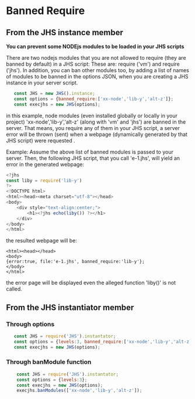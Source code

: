 # Banned Require
## From the JHS instance member
**You can prevent some NODEjs modules to be loaded in your JHS scripts**

There are two nodejs modules that you are not allowed to require (they are banned by default) in  a JHS script:
These are: require ('vm') and require ('jhs'). In addition, you can ban other modules too, 
by adding a list of names of modules to be banned in the options JSON, when you are creating 
a JHS instance in your server script.

 ```javascript 
    const JHS = new JHS().instance;
    const options = {banned_require:['xx-node','lib-y','alt-z']};
    const execjhs = new JHS(options);
 ```
  in this example, node modules (even installed globally or locally in your project) 
  'xx-node','lib-y','alt-z' (along with 'vm' and 'jhs') are banned in the server. 
  That means, you require any of them in your JHS script, a server error will be thrown 
  (sent) when a webpage (dynamically generated by that JHS script) were requested .

Example: Assume the above list of banned modules is passed to your server. Then, the following JHS 
script, that you call 'e-1.jhs', will yield an error in the generated webpage: 
```javascript 
<?jhs
const liby = require('lib-y')
?>
<!DOCTYPE html> 
<html><head><meta charset="utf-8"></head>
<body>
    <div style="text-align:center;">
        <h1><?jhs echo(liby()) ?></h1>
    </div>
</body>
</html>
```
the resulted webpage will be:

```nunjucks
<html><head></head>
<body>
{error:true, file:'e-1.jhs', banned_require:'lib-y'};
</body>
</html>
```
the error page will be displayed even the alleged function 'liby()' 
is not called. 

## From the JHS instantiator member
### Through options
 ```javascript 
    const JHS = require('JHS').instantator;
    const options = {levels:3, banned_require:['xx-node','lib-y','alt-z']};
    const execjhs = new JHS(options);
 ```
### Through banModule function
```javascript 
    const JHS = require('JHS').instantator;
    const options = {levels:3};
    const execjhs = new JHS(options);
    execjhs.banModules(['xx-node','lib-y','alt-z']);
 ```
